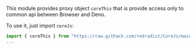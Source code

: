 This module provides proxy object `coreThis` that is provide access only to common api between Browser and Deno.

To use it, just import `coreJs`:
```javascript
import { coreThis } from "https://raw.githack.com/redradist/CoreJs/main/core.js";
...
```

